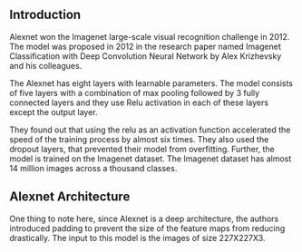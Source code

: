 ## Introduction
Alexnet won the Imagenet large-scale visual recognition challenge in 2012. The model was proposed in 2012 in the research paper named Imagenet Classification with Deep Convolution Neural Network by Alex Krizhevsky and his colleagues.

The Alexnet has eight layers with learnable parameters. The model consists of five layers with a combination of max pooling followed by 3 fully connected layers and they use Relu activation in each of these layers except the output layer.

They found out that using the relu as an activation function accelerated the speed of the training process by almost six times. They also used the dropout layers, that prevented their model from overfitting. Further, the model is trained on the Imagenet dataset. The Imagenet dataset has almost 14 million images across a thousand classes.

## Alexnet Architecture
One thing to note here, since Alexnet is a deep architecture, the authors introduced padding to prevent the size of the feature maps from reducing drastically. The input to this model is the images of size 227X227X3.
